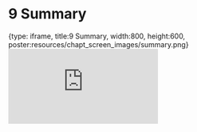 # 9 Summary
 
{type: iframe, title:9 Summary, width:800, height:600, poster:resources/chapt_screen_images/summary.png}
![](https://hutchdatascience.org/FH_Cluster_101/summary.html)
 

 

